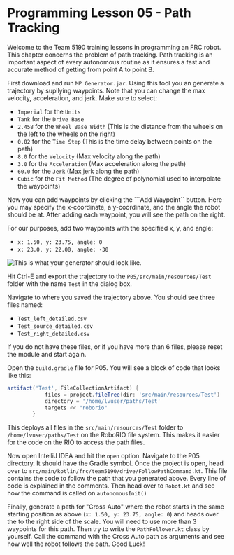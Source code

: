 # Programming Lesson 05 - Path Tracking

Welcome to the Team 5190 training lessons in programming an FRC robot. This chapter concerns the problem of path tracking. Path tracking is an important aspect of every autonomous routine as it ensures a fast and accurate method of getting from point A to point B.

First download and run ```MP Generator.jar```. Using this tool you an generate a trajectory by supllying waypoints. Note that you can change the max velocity, acceleration, and jerk. Make sure to select:

* ```Imperial``` for the ```Units```
* ```Tank``` for the ```Drive Base```
* ```2.458``` for the ```Wheel Base Width``` (This is the distance from the wheels on the left to the wheels on the right)
* ```0.02``` for the ```Time Step``` (This is the time delay between points on the path)
* ```8.0``` for the ```Velocity``` (Max velocity along the path)
* ```3.0``` for the ```Acceleration``` (Max acceleration along the path)
* ```60.0``` for the ```Jerk``` (Max jerk along the path)
* ```Cubic``` for the ```Fit Method``` (The degree of polynomial used to interpolate the waypoints)

Now you can add waypoints by clicking the ```Add Waypoint`` button. Here you may specify the x-coordinate, a y-coordinate, and the angle the robot should be at. After adding each waypoint, you will see the path on the right.

For our purposes, add two waypoints with the specified x, y, and angle:

* ```x: 1.50, y: 23.75, angle: 0```
* ```x: 23.0, y: 22.00, angle: -30```

![This is what your generator should look like.](http://prntscr.com/jslcsf)

Hit Ctrl-E and export the trajectory to the ```P05/src/main/resources/Test``` folder with the name ```Test``` in the dialog box.  

Navigate to where you saved the trajectory above. You should see three files named:

* ```Test_left_detailed.csv```
* ```Test_source_detailed.csv```
* ```Test_right_detailed.csv```

If you do not have these files, or if you have more than 6 files, please reset the module and start again.

Open the ```build.gradle``` file for P05. You will see a block of code that looks like this:

```groovy
artifact('Test', FileCollectionArtifact) {
            files = project.fileTree(dir: 'src/main/resources/Test')
            directory = '/home/lvuser/paths/Test'
            targets << "roborio"
        }
```

This deploys all files in the ```src/main/resources/Test``` folder to ```/home/lvuser/paths/Test``` on the RoboRIO file system. This makes it easier for the code on the RIO to access the path files.


Now open IntelliJ IDEA and hit the ```open``` option. Navigate to the P05 directory. It should have the Gradle symbol. Once the project is open, head over to ```src/main/kotlin/frc/team5190/drive/FollowPathCommand.kt```. This file contains the code to follow the path that you generated above. Every line of code is explained in the comments. Then head over to ```Robot.kt``` and see how the command is called on ```autonomousInit()```

Finally, generate a path for "Cross Auto" where the robot starts in the same starting position as above (```x: 1.50, y: 23.75, angle: 0```) and heads over the to the right side of the scale. You will need to use more than 3 waypoints for this path. Then try to write the ```PathFollower.kt``` class by yourself. Call the command with the Cross Auto path as arguments and see how well the robot follows the path. Good Luck!